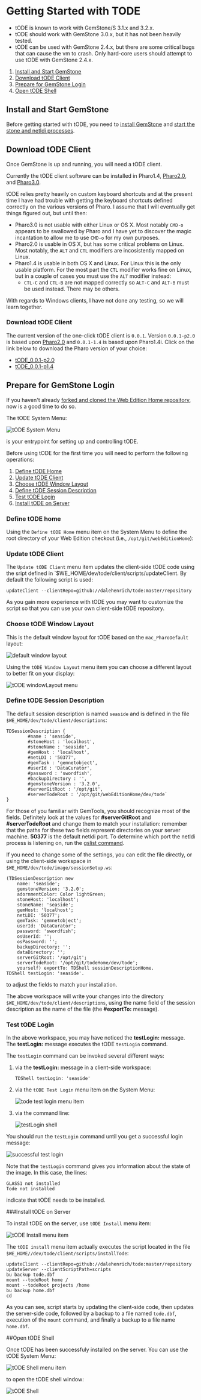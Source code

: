 # Getting Started with TODE

 * tODE is known to work with GemStone/S 3.1.x and 3.2.x. 
 * tODE should work with GemStone 3.0.x, but it has not been 
   heavily tested. 
 * tODE can be used with GemStone 2.4.x, but there are some 
   critical bugs that can cause the vm to crash. 
   Only hard-core users should attempt to use tODE with GemStone 2.4.x.

1. [Install and Start GemStone](#install-and-start-gemstone)
2. [Download tODE Client](#download-tode-client)
3. [Prepare for GemStone Login](#prepare-for-gemstone-login)
4. [Open tODE Shell](#open-tode-shell)

## Install and Start GemStone

Before getting started with tODE, you need to [install GemStone][1] and 
[start the stone and netldi processes][2]. 

## Download tODE Client
Once GemStone is up and running, you will need a tODE client. 

Currently the tODE client software can be installed in Pharo1.4, 
[Pharo2.0][4], and [Pharo3.0][5]. 

tODE relies pretty heavily on custom keyboard shortcuts and at the present
time I have had trouble with getting the keyboard shortcuts defined correctly on
the various versions of Pharo. I assume that I will eventually get things 
figured out, but until then:

* Pharo3.0 is not usable with either Linux or OS X. Most notably `CMD-o` 
  appears to be swallowed by Pharo and I have yet to discover the magic
  incantation to allow me to use `CMD-o` for my own purposes.
* Pharo2.0 is usable in OS X, but has some critical problems on Linux. Most
  notably, the `ALT` and `CTL` modifiers are incosistently mapped on Linux.
* Pharo1.4 is usable in both OS X and Linux. For Linux this is the only usable
  platform. For the most part the `CTL` modifier works fine on Linux, 
  but in a couple of cases you must use the `ALT` modifier instead:
  * `CTL-C` and `CTL-B` are not mapped correctly so `ALT-C` and `ALT-B` must be
    used instead. There may be others.

With regards to Windows clients, I have not done any testing, so we will learn
together. 

### Download tODE Client
The current version of the one-click tODE client is `0.0.1`. 
Version `0.0.1-p2.0` is based upon [Pharo2.0][4] and `0.0.1-1.4` is based upon
Pharo1.4i. Click on the link below to download the Pharo version of your choice:

  * [tODE_0.0.1-p2.0][6]
  * [tODE_0.0.1-p1.4][7]

## Prepare for GemStone Login

If you haven't already [forked and cloned the Web Edition Home repository][9],
now is a good time to do so.

The tODE System Menu:

![tODE System Menu][8]

is your entrypoint for setting up and controlling tODE. 

Before using tODE for the 
first time you will need to perform the following operations:

1. [Define tODE Home](#define-tode-home)
2. [Update tODE Client](#update-tode-client)
3. [Choose tODE Window Layout](#choose-tode-window-layout)
4. [Define tODE Session Description](#define-tode-session-description)
5. [Test tODE Login](#test-tode-login)
6. [Install tODE on Server](#install-tode-on-server)

### Define tODE home
Using the `Define tODE Home` menu item on the System Menu to define the root
directory of your Web Edition checkout (i.e., `/opt/git/webEditionHome`):
### Update tODE Client
The `Update tODE Client` menu item updates the client-side tODE code using the
sript defined in `$WE_HOME/dev/tode/client/scripts/updateClient. By default the
following script is used:

```
updateClient --clientRepo=github://dalehenrich/tode:master/repository
```

As you gain more experience with tODE you may want to customize the script so that
you can use your own client-side tODE repository.

### Choose tODE Window Layout
This is the default window layout for tODE based on the `mac_PharoDefault` layout:

![default window layout][10]

Using the `tODE Window Layout` menu item you can choose a different layout to better 
fit on your display:

![tODE windowLayout menu][12]

### Define tODE Session Description

The default session description is named `seaside` and is defined in the file 
`$WE_HOME/dev/tode/client/descriptions`:

```
TDSessionDescription {
        #name : 'seaside',
        #stoneHost : 'localhost',
        #stoneName : 'seaside',
        #gemHost : 'localhost',
        #netLDI : '50377',
        #gemTask : 'gemnetobject',
        #userId : 'DataCurator',
        #password : 'swordfish',
        #backupDirectory : '',
        #gemstoneVersion : '3.2.0',
        #serverGitRoot : '/opt/git',
        #serverTodeRoot : '/opt/git/webEditionHome/dev/tode`
}
```

For those of you familiar with GemTools, you should recognize most of the fields. 
Definitely look at the values for **#serverGitRoot** and **#serverTodeRoot** and change 
them to match your installation: remember that the paths for these two fields
represent directories on your server machine.
**50377** is the default netldi port. To determine which port the netldi process
is listening on, run the [gslist command][18].

If you need to change some of the settings, you can edit the file directly, or using
the client-side workspace in `$WE_HOME/dev/tode/image/sessionSetup.ws`:

```Smalltalk
(TDSessionDescription new
    name: 'seaside';
    gemstoneVersion: '3.2.0';
    adornmentColor: Color lightGreen;
    stoneHost: 'localhost';
    stoneName: 'seaside';
    gemHost: 'localhost';
    netLDI: '50377';
    gemTask: 'gemnetobject';
    userId: 'DataCurator';
    password: 'swordfish';
    osUserId: '';
    osPassword: '';
    backupDirectory: '';
    dataDirectory: '';
    serverGitRoot: '/opt/git';
    serverTodeRoot: '/opt/git/todeHome/dev/tode';
    yourself) exportTo: TDShell sessionDescriptionHome.
TDShell testLogin: 'seaside'.
```

to adjust the fields to match your installation. 

The above workspace will write your changes into the directory 
`$WE_HOME/dev/tode/client/descriptions`, using the name field of the session description
as the name of the file (the **#exportTo:** message).

### Test tODE Login
In the above workspace, you may have noticed the **testLogin:** message. The 
**testLogin:** message executes the tODE `testLogin` command.

The `testLogin` command can be invoked several different ways:

1. via the **testLogin:** message in a client-side workspace:

   ```Smalltalk
   TDShell testLogin: 'seaside'
   ```
2. via the `tODE Test Login` menu item on the System Menu:

   ![tode test login menu item][13]
3. via the command line:

   ![testLogin shell][14]

You should run the `testLogin` command until you get a successful login message:

![successful test login][11]

Note that the `testLogin` command gives you information about the state of the image. In this case, the lines:

```
GLASS1 not installed
Tode not installed
```

indicate that tODE needs to be installed.

###Install tODE on Server

To install tODE on the server, use `tODE Install` menu item:

![tODE Install menu item][15]

The `tODE install` menu item actually executes the script located in the file
`$WE_HOME//dev/tode/client/scripts/installTode`:

```Shell
updateClient --clientRepo=github://dalehenrich/tode:master/repository
updateServer --clientScriptPath=scripts
bu backup tode.dbf
mount --todeRoot home /
mount --todeRoot projects /home
bu backup home.dbf
cd 
```

As you can see, script starts by updating the client-side code, then updates the 
server-side code, followed by a backup to a file
named `tode.dbf`, execution of the `mount` 
command, and finally a backup to a file name `home.dbf`.

##Open tODE Shell

Once tODE has been successfuly installed on the server. You can
use the tODE System Menu:

![tODE Shell menu item][16]

to open the tODE shell window:

![tODE Shell][17]


[1]: https://github.com/glassdb/webEditionHome/blob/master/docs/install/gettingStartedWithWebEdition.md#installing-gemstones
[2]: https://github.com/glassdb/webEditionHome/blob/master/docs/install/gettingStartedWithWebEdition.md#running-web-edition
[3]: http://seaside.gemtalksystems.com/tODE/tODE_0.0.1.app.zip
[4]: http://old.pharo-project.org/pharo-download/release-2-0
[5]: http://pharo.org/download
[6]: http://seaside.gemtalksystems.com/tODE/tODE_0.0.1-p2.0.app.zip
[7]: http://seaside.gemtalksystems.com/tODE/tODE_0.0.1-p1.4.app.zip
[8]: ../images/defineTodeHome.png
[9]: https://github.com/glassdb/webEditionHome/blob/master/docs/install/gettingStartedWithWebEdition.md
[10]: ../images/defaultWindowLayout.png
[11]: ../images/testLoginSuccessSample.png
[12]: ../images/windowLayoutChoices.png
[13]: ../images/testLoginMenuItem.png
[14]: ../images/testLoginShellCommand.png
[15]: ../images/installTodeMenuItem.png
[16]: ../images/todeShellMenuItem.png
[17]: ../images/todeShell.png
[18]: https://github.com/glassdb/webEditionHome/blob/master/docs/install/gettingStartedWithWebEdition.md#gemstone-status
